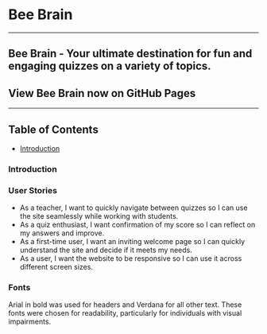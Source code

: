 # Bee Brain 

--- 

## Bee Brain - Your ultimate destination for fun and engaging quizzes on a variety of topics.

## View Bee Brain now on GitHub Pages

---

## Table of Contents

- [Introduction](#introduction)

### Introduction 

### User Stories 
- As a teacher, I want to quickly navigate between quizzes so I can use the site seamlessly while working with students.
- As a quiz enthusiast, I want confirmation of my score so I can reflect on my answers and improve.
- As a first-time user, I want an inviting welcome page so I can quickly understand the site and decide if it meets my needs.
- As a user, I want the website to be responsive so I can use it across different screen sizes.

### Fonts 
Arial in bold was used for headers and Verdana for all other text. These fonts were chosen for readability, particularly for individuals with visual impairments. 
